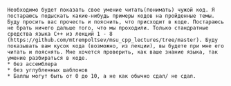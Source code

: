     Необходимо будет показать свое умение читать(понимать) чужой код. Я постараюсь подыскать какие-нибудь примеры кодов на пройденные темы. Буду просить вас прочесть и пояснить, что присходит в коде. Постараюсь не брать ничего дальше того, что мы проходили. Только стандратные средства языка C++ из лекций 1 - 8 (https://github.com/mtrempoltsev/msu_cpp_lectures/tree/master). Буду показывать вам кусок кода (возможно, из лекции), вы будете при мне его читать и пояснять. Мне хочется проверить, как ваше знание языка, так умение разбираться в коде.
    * без ассемблера
    * без углубленных шаблонов
    * Баллы могут быть от 0 до 10, а не как обычно сдал/ не сдал.